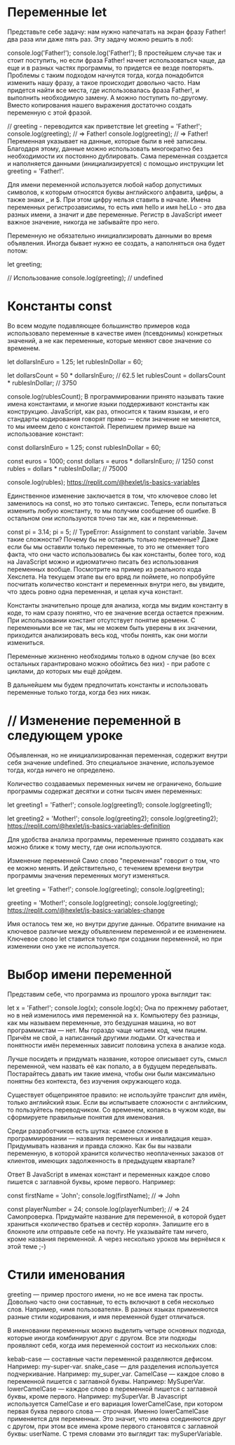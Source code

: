 Переменные let
============================================

Представьте себе задачу: нам нужно напечатать на экран фразу Father! два раза или даже пять раз. Эту задачу можно решить
в лоб:

console.log('Father!');
console.log('Father!');
В простейшем случае так и стоит поступить, но если фраза Father! начнет использоваться чаще, да еще и в разных частях
программы, то придется ее везде повторять. Проблемы с таким подходом начнутся тогда, когда понадобится изменить нашу
фразу, а такое происходит довольно часто. Нам придется найти все места, где использовалась фраза Father!, и выполнить
необходимую замену. А можно поступить по-другому. Вместо копирования нашего выражения достаточно создать переменную с
этой фразой.

// greeting - переводится как приветствие
let greeting = 'Father!';
console.log(greeting); // => Father!
console.log(greeting); // => Father!
Переменная указывает на данные, которые были в неё записаны. Благодаря этому, данные можно использовать многократно без
необходимости их постоянно дублировать. Сама переменная создается и наполняется данными (инициализируется) с помощью
инструкции let greeting = 'Father!'.

Для имени переменной используется любой набор допустимых символов, к которым относятся буквы английского алфавита,
цифры, а также знаки _ и $. При этом цифру нельзя ставить в начале. Имена переменных регистрозависимы, то есть имя hello
и имя heLLo - это два разных имени, а значит и две переменные. Регистр в JavaScript имеет важное значение, никогда не
забывайте про него.

Переменную не обязательно инициализировать данными во время объявления. Иногда бывает нужно ее создать, а наполняться
она будет потом:

let greeting;

// Использование
console.log(greeting); // undefined

Константы const
============================================
Во всем модуле подавляющее большинство примеров кода использовало переменные в качестве имен (псевдонимы) конкретных
значений, а не как переменные, которые меняют свое значение со временем.

let dollarsInEuro = 1.25;
let rublesInDollar = 60;

let dollarsCount = 50 * dollarsInEuro; // 62.5
let rublesCount = dollarsCount * rublesInDollar; // 3750

console.log(rublesCount);
В программировании принято называть такие имена константами, и многие языки поддерживают константы как конструкцию.
JavaScript, как раз, относится к таким языкам, и его стандарты кодирования говорят прямо — если значение не меняется, то
мы имеем дело с константой. Перепишем пример выше на использование констант:

const dollarsInEuro = 1.25;
const rublesInDollar = 60;

const euros = 1000;
const dollars = euros * dollarsInEuro; // 1250
const rubles = dollars * rublesInDollar; // 75000

console.log(rubles);
https://replit.com/@hexlet/js-basics-variables

Единственное изменение заключается в том, что ключевое слово let заменилось на const, но это только синтаксис. Теперь,
если попытаться изменить любую константу, то мы получим сообщение об ошибке. В остальном они используются точно так же,
как и переменные.

const pi = 3.14;
pi = 5; // TypeError: Assignment to constant variable.
Зачем такие сложности? Почему бы не оставить только переменные? Даже если бы мы оставили только переменные, то это не
отменяет того факта, что они часто использовались бы как константы, более того, код на JavaScript можно и идиоматично
писать без использования переменных вообще. Посмотрите на пример из реального кода Хекслета. На текущем этапе вы его
вряд ли поймете, но попробуйте посчитать количество констант и переменных внутри него, вы увидите, что здесь ровно одна
переменная, и целая куча констант.

Константы значительно проще для анализа, когда мы видим константу в коде, то нам сразу понятно, что ее значение всегда
остается прежним. При использовании констант отсутствует понятие времени. С переменными все не так, мы не можем быть
уверены в их значении, приходится анализировать весь код, чтобы понять, как они могли измениться.

Переменные жизненно необходимы только в одном случае (во всех остальных гарантировано можно обойтись без них) - при
работе с циклами, до которых мы ещё дойдем.

В дальнейшем мы будем предпочитать константы и использовать переменные только тогда, когда без них никак.

// Изменение переменной в следующем уроке
============================================

Объявленная, но не инициализированная переменная, содержит внутри себя значение undefined. Это специальное значение,
используемое тогда, когда ничего не определено.

Количество создаваемых переменных ничем не ограничено, большие программы содержат десятки и сотни тысяч имен переменных:

let greeting1 = 'Father!';
console.log(greeting1);
console.log(greeting1);

let greeting2 = 'Mother!';
console.log(greeting2);
console.log(greeting2);
https://replit.com/@hexlet/js-basics-variables-definition

Для удобства анализа программы, переменные принято создавать как можно ближе к тому месту, где они используются.

Изменение переменной
Само слово "переменная" говорит о том, что ее можно менять. И действительно, с течением времени внутри программы
значения переменных могут изменяться.

let greeting = 'Father!';
console.log(greeting);
console.log(greeting);

greeting = 'Mother!';
console.log(greeting);
console.log(greeting);
https://replit.com/@hexlet/js-basics-variables-change

Имя осталось тем же, но внутри другие данные. Обратите внимание на ключевое различие между объявлением переменной и ее
изменением. Ключевое слово let ставится только при создании переменной, но при изменении оно уже не используется.

Выбор имени переменной
============================================
Представим себе, что программа из прошлого урока выглядит так:

let x = 'Father!';
console.log(x);
console.log(x);
Она по прежнему работает, но в ней изменилось имя переменной на x. Компьютеру без разницы, как мы называем переменные,
это бездушная машина, но вот программистам — нет. Мы гораздо чаще читаем код, чем пишем. Причём не свой, а написанный
другими людьми. От качества и понятности имён переменных зависит половина успеха в анализе кода.

Лучше посидеть и придумать название, которое описывает суть, смысл переменной, чем назвать её как попало, а в будущем
переделывать. Постарайтесь давать им такие имена, чтобы они были максимально понятны без контекста, без изучения
окружающего кода.

Существует общепринятое правило: не используйте транслит для имён, только английский язык. Если вы испытываете сложности
с английским, то пользуйтесь переводчиком. Со временем, копаясь в чужом коде, вы сформируете правильные понятия для
именования.

Среди разработчиков есть шутка: «самое сложное в программировании — названия переменных и инвалидация кеша». Придумывать
названия и правда сложно. Как бы вы назвали переменную, в которой хранится количество неоплаченных заказов от клиентов,
имеющих задолженность в предыдущем квартале?

Ответ
В JavaScript в именах констант и переменных каждое слово пишется с заглавной буквы, кроме первого. Например:

const firstName = 'John';
console.log(firstName); // => John

const playerNumber = 24;
console.log(playerNumber); // => 24
Самопроверка. Придумайте название для переменной, в которой будет храниться «количество братьев и сестёр короля».
Запишите его в блокноте или отправьте себе на почту. Не указывайте там ничего, кроме названия переменной. А через
несколько уроков мы вернёмся к этой теме ;-)

Стили именования
============================================
greeting — пример простого имени, но не все имена так просты. Довольно часто они составные, то есть включают в себя
несколько слов. Например, «имя пользователя». В разных языках применяются разные стили кодирования, и имя переменной
будет отличаться.

В именовании переменных можно выделить четыре основных подхода, которые иногда комбинируют друг с другом. Все эти
подходы проявляют себя, когда имя переменной состоит из нескольких слов:

kebab-case — составные части переменной разделяются дефисом. Например: my-super-var.
snake_case — для разделения используется подчеркивание. Например: my_super_var.
CamelCase — каждое слово в переменной пишется с заглавной буквы. Например: MySuperVar.
lowerCamelCase — каждое слово в переменной пишется с заглавной буквы, кроме первого. Например: mySuperVar.
В Javascript используется CamelCase и его вариация lowerCamelCase, при котором первая буква первого слова — строчная.
Именно lowerCamelCase применяется для переменных. Это значит, что имена соединяются друг с другом, при этом все имена
кроме первого становятся с заглавной буквы: userName. С тремя словами это выглядит так: mySuperVariable.